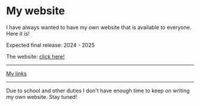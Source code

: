 # My website
<p>I have always wanted to have my own website that is available to everyone. Here it is!</p>
<p>Expected final release: 2024 - 2025</p>
<p>The website: <a href="https://jacobnicked.github.io">click here!</a></p>
<hr>
<a href="https://linktr.ee/jacobnicked/">My links</a>
<hr>
<p>Due to school and other duties I don't have enough time to keep on writing my own website. Stay tuned!</p>
